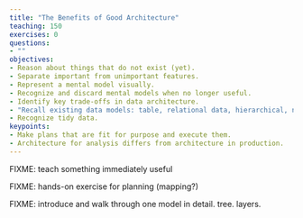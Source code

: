 ```yaml
---
title: "The Benefits of Good Architecture"
teaching: 150
exercises: 0
questions:
- ""
objectives:
- Reason about things that do not exist (yet).
- Separate important from unimportant features.
- Represent a mental model visually.
- Recognize and discard mental models when no longer useful.
- Identify key trade-offs in data architecture.
- "Recall existing data models: table, relational data, hierarchical, networked."
- Recognize tidy data.
keypoints:
- Make plans that are fit for purpose and execute them.
- Architecture for analysis differs from architecture in production.
---
```


FIXME: teach something immediately useful

FIXME: hands-on exercise for planning (mapping?)

FIXME: introduce and walk through one model in detail. tree. layers.